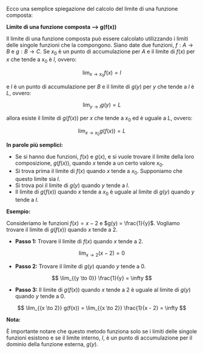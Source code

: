 Ecco una semplice spiegazione del calcolo del limite di una funzione composta:

**Limite di una funzione composta --> g(f(x))**

Il limite di una funzione composta può essere calcolato utilizzando i limiti delle singole funzioni che la compongono. Siano date due funzioni, $f: A \rightarrow B$ e $g: B \rightarrow C$. Se $x_0$ è un punto di accumulazione per $A$ e il limite di $f(x)$ per $x$ che tende a $x_0$ è $l$, ovvero:

$$
\lim_{{x \to x_0}} f(x) = l
$$

e $l$ è un punto di accumulazione per $B$ e il limite di $g(y)$ per $y$ che tende a $l$ è $L$, ovvero:

$$
\lim_{{y \to l}} g(y) = L
$$

allora esiste il limite di $g(f(x))$ per $x$ che tende a $x_0$ ed è uguale a $L$, ovvero:

$$
\lim_{{x \to x_0}} g(f(x)) = L
$$

**In parole più semplici:**

- Se si hanno due funzioni, $f(x)$ e $g(x)$, e si vuole trovare il limite della loro composizione, $g(f(x))$, quando $x$ tende a un certo valore $x_0$.
- Si trova prima il limite di $f(x)$ quando $x$ tende a $x_0$. Supponiamo che questo limite sia $l$.
- Si trova poi il limite di $g(y)$ quando $y$ tende a $l$.
- Il limite di $g(f(x))$ quando $x$ tende a $x_0$ è uguale al limite di $g(y)$ quando $y$ tende a $l$.

**Esempio:**

Consideriamo le funzioni $f(x) = x - 2$ e $g(y) = \frac{1}{y}$. Vogliamo trovare il limite di $g(f(x))$ quando $x$ tende a $2$.

- **Passo 1:** Trovare il limite di $f(x)$ quando $x$ tende a $2$.

$$
\lim_{{x \to 2}} (x - 2) = 0
$$

- **Passo 2:** Trovare il limite di $g(y)$ quando $y$ tende a $0$.

$$
\lim_{{y \to 0}} \frac{1}{y} = \infty
$$

- **Passo 3:** Il limite di $g(f(x))$ quando $x$ tende a $2$ è uguale al limite di $g(y)$ quando $y$ tende a $0$.

$$
\lim_{{x \to 2}} g(f(x)) = \lim_{{x \to 2}} \frac{1}{x - 2} = \infty
$$

**Nota:**

È importante notare che questo metodo funziona solo se i limiti delle singole funzioni esistono e se il limite interno, $l$, è un punto di accumulazione per il dominio della funzione esterna, $g(y)$.
